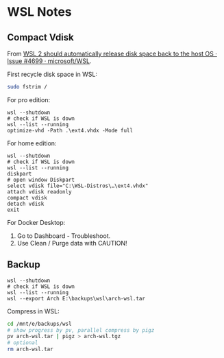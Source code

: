 # WSL Notes

## Compact Vdisk

From [WSL 2 should automatically release disk space back to the host OS · Issue #4699 · microsoft/WSL](https://github.com/microsoft/WSL/issues/4699#issuecomment-565700099).

First recycle disk space in WSL:

```bash
sudo fstrim /
```

For pro edition:

```pwsh
wsl --shutdown
# check if WSL is down
wsl --list --running
optimize-vhd -Path .\ext4.vhdx -Mode full
```

For home edition:

```pwsh
wsl --shutdown
# check if WSL is down
wsl --list --running
diskpart
# open window Diskpart
select vdisk file="C:\WSL-Distros\…\ext4.vhdx"
attach vdisk readonly
compact vdisk
detach vdisk
exit
```

For Docker Desktop:

1. Go to Dashboard - Troubleshoot.
2. Use Clean / Purge data with CAUTION!

## Backup

```pwsh
wsl --shutdown
# check if WSL is down
wsl --list --running
wsl --export Arch E:\backups\wsl\arch-wsl.tar
```

Compress in WSL:

```bash
cd /mnt/e/backups/wsl
# show progress by pv, parallel compress by pigz
pv arch-wsl.tar | pigz > arch-wsl.tgz
# optional
rm arch-wsl.tar
```